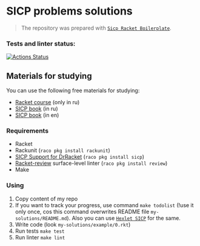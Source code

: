 # SICP problems solutions
> The repository was prepared with [`Sicp Racket Boilerplate`](https://github.com/hexlet-boilerplates/sicp-racket?tab=readme-ov-file).

### Tests and linter status:
[![Actions Status](https://github.com/vladislav-gh-dump/SICP/actions/workflows/racketci.yml/badge.svg)](https://github.com/vladislav-gh-dump/SICP/actions)

## Materials for studying
You can use the following free materials for studying: 
 - [Racket course](https://code-basics.com/ru/languages/racket) (only in ru)
 - [SICP book](https://vk.com/doc10943591_608645865?hash=oHWxkx9XrSoa4KohrqWktz0EHrj2DLvI5CDwkAhozaz&dl=ByAa8awKZOBZn3JZrRXpBmeOAwCEa0umQzsWVbSe3PD) (in ru) 
 - [SICP book](https://web.mit.edu/6.001/6.037/sicp.pdf) (in en)

### Requirements
 -  Racket
 -  Rackunit (`raco pkg install rackunit`)
 -  [SICP Support for DrRacket](https://docs.racket-lang.org/sicp-manual/index.html) (`raco pkg install sicp`)
 - [Racket-review](https://github.com/Bogdanp/racket-review) surface-level linter (`raco pkg install review`)
 -  Make

### Using
1.  Copy content of my repo
2.  If you want to track your progress, use command `make todolist` (!use it only once, cos this command overwrites README file `my-solutions/README.md`). Also you can use [`Hexlet SICP`](https://sicp.hexlet.io/) for the same.
3.  Write code (look `my-solutions/example/0.rkt`)
4.  Run tests `make test`
5.  Run linter `make lint`

